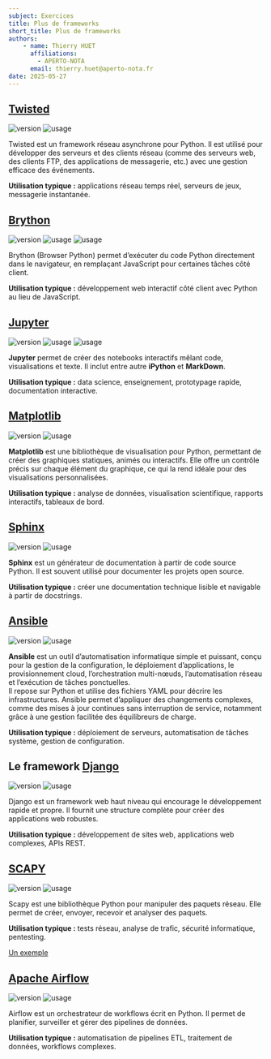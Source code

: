 ```yaml
---
subject: Exercices
title: Plus de frameworks
short_title: Plus de frameworks
authors: 
    - name: Thierry HUET
      affiliations: 
        - APERTO-NOTA
      email: thierry.huet@aperto-nota.fr
date: 2025-05-27
---
```


## **[Twisted](https://twisted.org/)** 

![version](https://img.shields.io/badge/version-24.11.0-green)
![usage](https://img.shields.io/badge/usage-Réseau-blue)

Twisted est un framework réseau asynchrone pour Python. Il est utilisé pour développer des serveurs et des clients réseau (comme des serveurs web, des clients FTP, des applications de messagerie, etc.) avec une gestion efficace des événements.

**Utilisation typique :** applications réseau temps réel, serveurs de jeux, messagerie instantanée.

## **[Brython](https://brython.info/)**

![version](https://img.shields.io/badge/version-3.13.1-green)
![usage](https://img.shields.io/badge/usage-Web-blue)
![usage](https://img.shields.io/badge/usage-Programmation-blue)


Brython (Browser Python) permet d’exécuter du code Python directement dans le navigateur, en remplaçant JavaScript pour certaines tâches côté client.

**Utilisation typique :** développement web interactif côté client avec Python au lieu de JavaScript.

## **[Jupyter](https://docs.jupyter.org/en/latest/)**

![version](https://img.shields.io/badge/version-7.4.3-green)
![usage](https://img.shields.io/badge/usage-Programmation-blue)
![usage](https://img.shields.io/badge/usage-Documentation-blue)

**Jupyter** permet de créer des notebooks interactifs mêlant code, visualisations et texte. Il inclut entre autre **iPython** et **MarkDown**.

**Utilisation typique :** data science, enseignement, prototypage rapide, documentation interactive.

## **[Matplotlib](https://matplotlib.org/)**

![version](https://img.shields.io/badge/version-7.4.3-green) 
![usage](https://img.shields.io/badge/usage-Graphiques-blue)

**Matplotlib** est une bibliothèque de visualisation pour Python, permettant de créer des graphiques statiques, animés ou interactifs. Elle offre un contrôle précis sur chaque élément du graphique, ce qui la rend idéale pour des visualisations personnalisées.

**Utilisation typique :** analyse de données, visualisation scientifique, rapports interactifs, tableaux de bord.

## **[Sphinx](https://www.sphinx-doc.org/en/master/index.html)**

![version](https://img.shields.io/badge/version-8.2.3-green)
![usage](https://img.shields.io/badge/usage-Documentation-blue)

**Sphinx** est un générateur de documentation à partir de code source Python. Il est souvent utilisé pour documenter les projets open source.

**Utilisation typique :** créer une documentation technique lisible et navigable à partir de docstrings.

## **[Ansible](https://docs.ansible.com/)**

![version](https://img.shields.io/badge/version-11-green)
![usage](https://img.shields.io/badge/usage-Automatisation-blue)

**Ansible** est un outil d’automatisation informatique simple et puissant, conçu pour la gestion de la configuration, le déploiement d’applications, le provisionnement cloud, l’orchestration multi-nœuds, l’automatisation réseau et l’exécution de tâches ponctuelles. \
Il repose sur Python et utilise des fichiers YAML pour décrire les infrastructures. Ansible permet d’appliquer des changements complexes, comme des mises à jour continues sans interruption de service, notamment grâce à une gestion facilitée des équilibreurs de charge.

**Utilisation typique :** déploiement de serveurs, automatisation de tâches système, gestion de configuration.

## **Le framework [Django](https://www.djangoproject.com/)**

![version](https://img.shields.io/badge/version-5.2.1-green)
![usage](https://img.shields.io/badge/usage-Web-blue)

Django est un framework web haut niveau qui encourage le développement rapide et propre. Il fournit une structure complète pour créer des applications web robustes.

**Utilisation typique :** développement de sites web, applications web complexes, APIs REST.

## **[SCAPY](https://scapy.net/)**

![version](https://img.shields.io/badge/version-2.6.1-green)
![usage](https://img.shields.io/badge/usage-Réseau-blue)

Scapy est une bibliothèque Python pour manipuler des paquets réseau. Elle permet de créer, envoyer, recevoir et analyser des paquets.

**Utilisation typique :** tests réseau, analyse de trafic, sécurité informatique, pentesting.

[Un exemple](02060708)

## **[Apache Airflow](https://airflow.apache.org/)**

![version](https://img.shields.io/badge/version-3.0.1-green)
![usage](https://img.shields.io/badge/usage-Automatisation-blue)

Airflow est un orchestrateur de workflows écrit en Python. Il permet de planifier, surveiller et gérer des pipelines de données.

**Utilisation typique :** automatisation de pipelines ETL, traitement de données, workflows complexes.